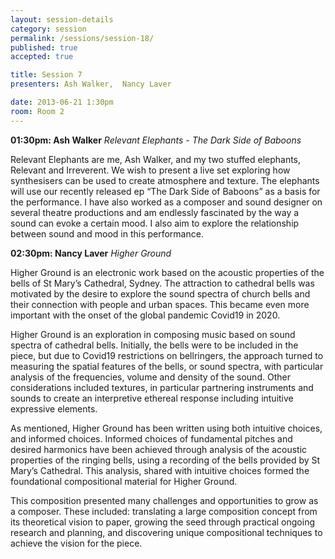 ```yaml
---
layout: session-details
category: session
permalink: /sessions/session-18/
published: true
accepted: true

title: Session 7
presenters: Ash Walker,  Nancy Laver

date: 2013-06-21 1:30pm
room: Room 2
---
```


**01:30pm: Ash Walker**
_Relevant Elephants - The Dark Side of Baboons_

Relevant Elephants are me, Ash Walker, and my two stuffed elephants, Relevant and Irreverent. We wish to present a live set exploring how synthesisers can be used to create atmosphere and texture. The elephants will use our recently released ep “The Dark Side of Baboons” as a basis for the performance. I have also worked as a composer and sound designer on several theatre productions and am endlessly fascinated by the way a sound can evoke a certain mood. I also aim to explore the relationship between sound and mood in this performance. 

**02:30pm: Nancy Laver**
_Higher Ground_

Higher Ground is an electronic work based on the acoustic properties of the bells of St Mary’s Cathedral, Sydney. The attraction to cathedral bells was motivated by the desire to explore the sound spectra of church bells and their connection with people and urban spaces. This became even more important with the onset of the global pandemic Covid19 in 2020. 

Higher Ground is an exploration in composing music based on sound spectra of cathedral bells. Initially, the bells were to be included in the piece, but due to Covid19 restrictions on bellringers, the approach turned to measuring the spatial features of the bells, or sound spectra, with particular analysis of the frequencies, volume and density of the sound. Other considerations included textures, in particular partnering instruments and sounds to create an interpretive ethereal response including intuitive expressive elements. 

As mentioned, Higher Ground has been written using both intuitive choices, and informed choices. Informed choices of fundamental pitches and desired harmonics have been achieved through analysis of the acoustic properties of the ringing bells, using a recording of the bells provided by St Mary’s Cathedral. This analysis, shared with intuitive choices formed the foundational compositional material for Higher Ground. 

This composition presented many challenges and opportunities to grow as a composer. These included: translating a large composition concept from its theoretical vision to paper, growing the seed through practical ongoing research and planning, and discovering unique compositional techniques to achieve the vision for the piece. 